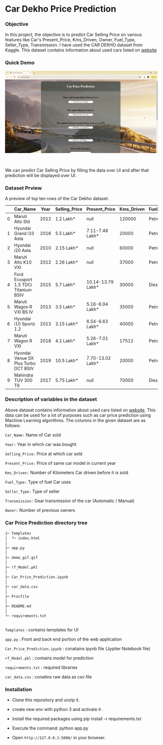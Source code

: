 <h1>Car Dekho Price Prediction</h1>

<h3>Objective</h3><a id="1"></a>
<p>In this project, the objective is to predict Car Selling Price on various features like Car's Present_Price, Kms_Driven, Owner, Fuel_Type, Seller_Type, Transmission. I have used the CAR DEKHO dataset from Kaggle. This dataset contains information about used cars listed on <a href='www.cardekho.com'><u>website</u></a></p>

<h3>Quick Demo</h3><a id="2"></a>

![demo_gif](https://github.com/Prasad14-hub/Car_Price_Prediction/blob/main/demo_gif.gif)

<br><p>We can predict Car Selling Price by filling the data over UI and after that prediction will be displayed over UI.</p>

<h3>Dataset Prview</h3><a id="3"></a>
A preview of top ten rows of the Car Dekho dataset.


| | Car_Name | Year | Selling_Price | Present_Price | Kms_Driven | Fuel_Type | Seller_Type | Transmission | Owner |
|-| -------- | ---- | ------------- | ------------- | ---------- | --------- | ----------- | ------------ | ----- |
|0| Maruti Alto Std | 2012 | 1.2 Lakh* | null | 120000 | Petrol | Individual | Manual | First Owner |
|1| Hyundai Grand i10 Asta | 2016 | 5.5 Lakh* | 7.11-7.48 Lakh* | 20000 | Petrol | Individual | Manual | First Owner |
|2| Hyundai i20 Asta | 2010 | 2.15 Lakh* | null | 60000 | Petrol | Individual | Manual | First Owner |
|3| Maruti Alto K10 VXI | 2012 | 2.26 Lakh* | null | 37000 | Petrol | Individual | Manual | First Owner |
|4| Ford Ecosport 1.5 TDCi Titanium BSIV | 2015 | 5.7 Lakh* | 10.14-13.79 Lakh* | 30000 | Diesel | Dealer | Manual | First Owner |
|5| Maruti Wagon R VXI BS IV | 2013 | 3.5 Lakh* | 5.16-6.94 Lakh* | 35000 | Petrol | Individual | Manual | First Owner |
|6| Hyundai i10 Sportz 1.2 | 2013 | 3.15 Lakh* | 6.54-6.63 Lakh* | 40000 | Petrol | Dealer | Manual | First Owner |
|7| Maruti Wagon R VXI | 2018 | 4.1 Lakh* | 5.26-7.01 Lakh* | 17512 | Petrol | Dealer | Manual | First Owner |
|8| Hyundai Venue SX Plus Turbo DCT BSIV | 2019 | 10.5 Lakh* | 7.70-13.02 Lakh* | 20000 | Petrol | Individual | Automatic | First Owner |
|9| Mahindra TUV 300 T6 | 2017 | 5.75 Lakh* | null | 70000 | Diesel | Dealer | Manual | First Owner |

<h3>Description of variables in the dataset</h3><a id="4"></a>
Above dataset contains information about used cars listed on <a href='https://www.cardekho.com/'><u>website</u></a>. This data can be used for a lot of purposes such as car price prediction using Machine Learning algorithms.
The columns in the given dataset are as follows:

```Car_Name:``` Name of Car sold

```Year:``` Year in which car was bought

```Selling_Price:``` Price at which car sold

```Present_Price:``` Price of same car model in current year 

```Kms_Driven:``` Number of Kilometers Car driven before it is sold

```Fuel_Type:``` Type of fuel Car uses

```Seller_Type:``` Type of seller 

```Transmission:``` Gear transmission of the car (Automatic / Manual)

```Owner:``` Number of previous owners 
 
<h3>Car Price Prediction directory tree</h3><a id="5"></a>

```
├─ Templates
│  └─ index.html
│
├─ app.py
│
├─ demo_gif.gif
│
├─ rf_Model.pkl
│  
├─ Car_Price_Prediction.ipynb
│  
├─ car_data.csv
│
├─ Procfile
│
├─ README.md 
│
└─ requirements.txt
    
```
    
```Templates``` : contains templates for UI

```app.py``` : Front and back end portion of the web application

```Car_Price_Prediction.ipynb``` : conatains ipynb file (Jypiter Notebook file)

```rf_Model.pkl```  : contains model for prediction

```requirements.txt``` : required libraries 

```car_data.csv```  : conatins raw data as csv file

<h3>Installation</h3><a id=""></a>

* Clone this repository and unzip it.

* create new env with python 3 and activate it .

* Install the required packages using pip install -r requirements.txt

* Execute the command: python app.py

* Open ```http://127.0.0.1:5000/``` in your browser.
